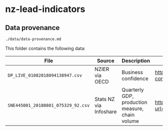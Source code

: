 # nz-lead-indicators

## Data provenance

`./data/data-provenance.md`

This folder contains the following data:


|  File         | Source            |  Description | Link |
|---------------|-------------------|--------------|------|
|`DP_LIVE_01082018094138947.csv` | NZIER via OECD | Business confidence | https://data.oecd.org/leadind/business-confidence-index-bci.htm |
|`SNE445001_20180801_075329_92.csv` | Stats NZ via Infoshare | Quarterly GDP, production measure, chain volume | http://archive.stats.govt.nz/infoshare/?url=/infoshare/ |





